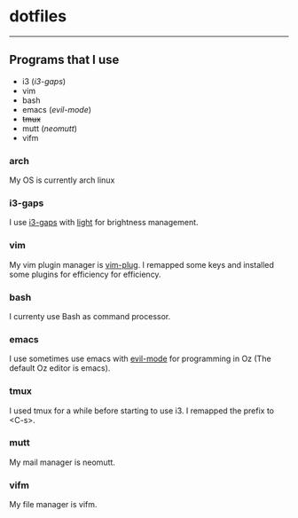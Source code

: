 # dotfiles
---
## Programs that I use
- i3 (*i3-gaps*)
- vim
- bash
- emacs (*evil-mode*)
- ~~tmux~~
- mutt (*neomutt*)
- vifm

### arch
My OS is currently arch linux

### i3-gaps
I use [i3-gaps](https://github.com/Airblader/i3) with [light](https://github.com/haikarainen/light) for brightness management.

### vim
My vim plugin manager is [vim-plug](https://github.com/junegunn/vim-plug).
I remapped some keys and installed some plugins for efficiency for efficiency.

### bash
I currenty use Bash as command processor.

### emacs
I use sometimes use emacs with [evil-mode](https://github.com/emacs-evil/evil) for programming in Oz (The default Oz editor is emacs).

### tmux
I used tmux for a while before starting to use i3. I remapped the prefix to \<C-s\>.

### mutt
My mail manager is neomutt. 

### vifm
My file manager is vifm.
